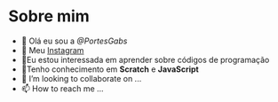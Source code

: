  # Sobre mim
- 🙂 Olá eu sou a _@PortesGabs_
- 🖤 Meu [Instagram](@Darkage666p)
- 👀Eu estou interessada em aprender sobre códigos de programação
- 🌱Tenho conhecimento em **Scratch** e **JavaScript**
- 💞️ I’m looking to collaborate on ...
- 📫 How to reach me ...


